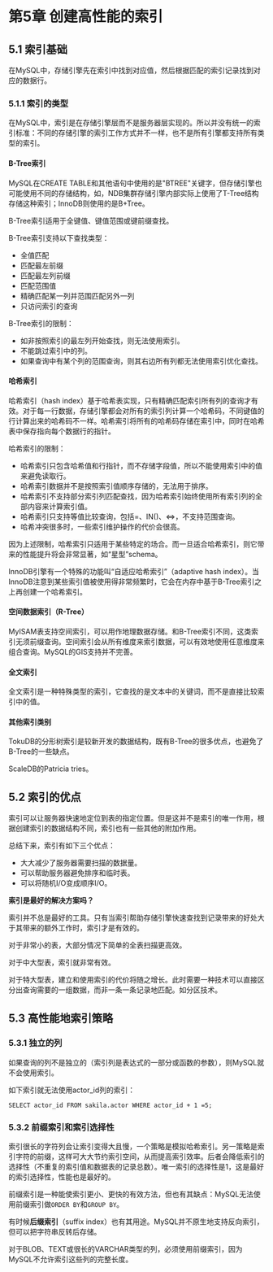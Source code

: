 # 第5章 创建高性能的索引

## 5.1 索引基础

在MySQL中，存储引擎先在索引中找到对应值，然后根据匹配的索引记录找到对应的数据行。

### 5.1.1 索引的类型

在MySQL中，索引是在存储引擎层而不是服务器层实现的。所以并没有统一的索引标准：不同的存储引擎的索引工作方式并不一样，也不是所有引擎都支持所有类型的索引。

#### B-Tree索引

MySQL在CREATE TABLE和其他语句中使用的是"BTREE"关键字，但存储引擎也可能使用不同的存储结构，如，NDB集群存储引擎内部实际上使用了T-Tree结构存储这种索引；InnoDB则使用的是B+Tree。

B-Tree索引适用于全键值、键值范围或键前缀查找。

B-Tree索引支持以下查找类型：
- 全值匹配
- 匹配最左前缀
- 匹配最左列前缀
- 匹配范围值
- 精确匹配某一列并范围匹配另外一列
- 只访问索引的查询

B-Tree索引的限制：
- 如非按照索引的最左列开始查找，则无法使用索引。
- 不能跳过索引中的列。
- 如果查询中有某个列的范围查询，则其右边所有列都无法使用索引优化查找。

#### 哈希索引

哈希索引（hash index）基于哈希表实现，只有精确匹配索引所有列的查询才有效。对于每一行数据，存储引擎都会对所有的索引列计算一个哈希码，不同键值的行计算出来的哈希码不一样。哈希索引将所有的哈希码存储在索引中，同时在哈希表中保存指向每个数据行的指针。

哈希索引的限制：
- 哈希索引只包含哈希值和行指针，而不存储字段值，所以不能使用索引中的值来避免读取行。
- 哈希索引数据并不是按照索引值顺序存储的，无法用于排序。
- 哈希索引不支持部分索引列匹配查找，因为哈希索引始终使用所有索引列的全部内容来计算索引值。
- 哈希索引只支持等值比较查询，包括=、IN()、<=>，不支持范围查询。
- 哈希冲突很多时，一些索引维护操作的代价会很高。

因为上述限制，哈希索引只适用于某些特定的场合。而一旦适合哈希索引，则它带来的性能提升将会非常显著，如“星型”schema。

InnoDB引擎有一个特殊的功能叫“自适应哈希索引”（adaptive hash index）。当InnoDB注意到某些索引值被使用得非常频繁时，它会在内存中基于B-Tree索引之上再创建一个哈希索引。

#### 空间数据索引（R-Tree）

MyISAM表支持空间索引，可以用作地理数据存储。和B-Tree索引不同，这类索引无须前缀查询。空间索引会从所有维度来索引数据，可以有效地使用任意维度来组合查询。MySQL的GIS支持并不完善。

#### 全文索引

全文索引是一种特殊类型的索引，它查找的是文本中的关键词，而不是直接比较索引中的值。

#### 其他索引类别

TokuDB的分形树索引是较新开发的数据结构，既有B-Tree的很多优点，也避免了B-Tree的一些缺点。

ScaleDB的Patricia tries。

## 5.2 索引的优点

索引可以让服务器快速地定位到表的指定位置。但是这并不是索引的唯一作用，根据创建索引的数据结构不同，索引也有一些其他的附加作用。

总结下来，索引有如下三个优点：
- 大大减少了服务器需要扫描的数据量。
- 可以帮助服务器避免排序和临时表。
- 可以将随机I/O变成顺序I/O。

**索引是最好的解决方案吗？**

索引并不总是最好的工具。只有当索引帮助存储引擎快速查找到记录带来的好处大于其带来的额外工作时，索引才是有效的。

对于非常小的表，大部分情况下简单的全表扫描更高效。

对于中大型表，索引就非常有效。

对于特大型表，建立和使用索引的代价将随之增长。此时需要一种技术可以直接区分出查询需要的一组数据，而非一条一条记录地匹配。如分区技术。

## 5.3 高性能地索引策略

### 5.3.1 独立的列

如果查询的列不是独立的（索引列是表达式的一部分或函数的参数），则MySQL就不会使用索引。

如下索引就无法使用actor_id列的索引：

```
SELECT actor_id FROM sakila.actor WHERE actor_id + 1 =5;
```

### 5.3.2 前缀索引和索引选择性

索引很长的字符列会让索引变得大且慢，一个策略是模拟哈希索引。另一策略是索引字符的前缀，这样可大大节约索引空间，从而提高索引效率。后者会降低索引的选择性（不重复的索引值和数据表的记录总数）。唯一索引的选择性是1，这是最好的索引选择性，性能也是最好的。

前缀索引是一种能使索引更小、更快的有效方法，但也有其缺点：MySQL无法使用前缀索引做`ORDER BY`和`GROUP BY`。

有时候**后缀索引**（suffix index）也有其用途。MySQL并不原生地支持反向索引，但可以把字符串反转后存储。


对于BLOB、TEXT或很长的VARCHAR类型的列，必须使用前缀索引，因为MySQL不允许索引这些列的完整长度。






